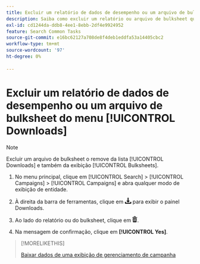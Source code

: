```yaml
---
title: Excluir um relatório de dados de desempenho ou um arquivo de bulksheet do menu [!UICONTROL Downloads]
description: Saiba como excluir um relatório ou arquivo de bulksheet que você baixou em uma visualização de gerenciamento de campanha.
exl-id: cd1244da-ddb8-4ee1-8ebb-2df4e9924952
feature: Search Common Tasks
source-git-commit: e16bc62127a708de8f4deb1eddfa53a14405cbc2
workflow-type: tm+mt
source-wordcount: '97'
ht-degree: 0%

---
```


# Excluir um relatório de dados de desempenho ou um arquivo de bulksheet do menu [!UICONTROL Downloads]

>[!NOTE]
>
>Excluir um arquivo de bulksheet o remove da lista [!UICONTROL Downloads] e também da exibição [!UICONTROL Bulksheets].

1. No menu principal, clique em [!UICONTROL Search] > [!UICONTROL Campaigns] > [!UICONTROL Campaigns] e abra qualquer modo de exibição de entidade.

1. À direita da barra de ferramentas, clique em ![Download de Relatório](/help/search-social-commerce/assets/download.png "Download de Relatório") para exibir o painel Downloads.

1. Ao lado do relatório ou do bulksheet, clique em ![Excluir](/help/search-social-commerce/assets/delete.png "Excluir").

1. Na mensagem de confirmação, clique em **[!UICONTROL Yes]**.

>[!MORELIKETHIS]
>
>[Baixar dados de uma exibição de gerenciamento de campanha](/help/search-social-commerce/common-tasks/navigation-editing-selection/download.md)
